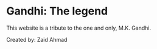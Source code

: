 # Gandhi: The legend

This website is a tribute to the one and only, M.K. Gandhi. 

Created by: Zaid Ahmad
